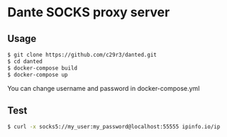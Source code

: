 Dante SOCKS proxy server
====================

Usage
----
```sh
$ git clone https://github.com/c29r3/danted.git
$ cd danted
$ docker-compose build
$ docker-compose up
```

You can change username and password in docker-compose.yml

Test
----
```sh
$ curl -x socks5://my_user:my_password@localhost:55555 ipinfo.io/ip
```
